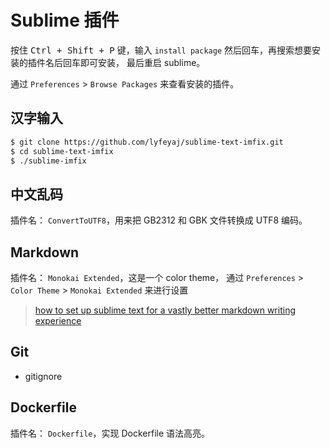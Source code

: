 # Sublime 插件

按住 <kbd>Ctrl + Shift + P</kbd> 键，输入 `install package` 然后回车，再搜索想要安装的插件名后回车即可安装， 最后重启 sublime。

通过 `Preferences` > `Browse Packages` 来查看安装的插件。

## 汉字输入

```sh
$ git clone https://github.com/lyfeyaj/sublime-text-imfix.git
$ cd sublime-text-imfix
$ ./sublime-imfix
```

## 中文乱码

插件名： `ConvertToUTF8`，用来把 GB2312 和 GBK 文件转换成 UTF8 编码。

## Markdown

插件名： `Monokai Extended`，这是一个 color theme， 通过 `Preferences` > `Color Theme` > `Monokai Extended` 来进行设置

> [how to set up sublime text for a vastly better markdown writing experience](https://blog.mariusschulz.com/2014/12/16/how-to-set-up-sublime-text-for-a-vastly-better-markdown-writing-experience)

## Git

* gitignore

## Dockerfile

插件名： `Dockerfile`，实现 Dockerfile 语法高亮。
